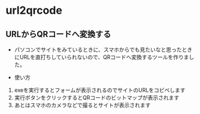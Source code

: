 # url2qrcode

## URLからQRコードへ変換する

* パソコンでサイトをみているときに、スマホからでも見たいなと思ったときにURLを直打ちしていられないので、QRコードへ変換するツールを作りました。

* 使い方

1. exeを実行するとフォームが表示されるのでサイトのURLをコピペします
2. 実行ボタンをクリックするとQRコードのビットマップが表示されます
3. あとはスマホのカメラなどで撮るとサイトが表示されます
